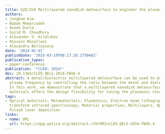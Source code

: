 ```yaml
---
title: GZO/ZnO Multilayered nanodisk metasurface to engineer the plasma frequency
authors:
- Jongbum Kim
- Babak Memarzadeh
- Aveek Dutta
- Sajid M. Choudhury
- Alexander V. Kildishev
- Hossein Mosallaei
- Alexandra Boltasseva
date: '2014-01-01'
publishDate: '2025-03-19T08:17:29.275046Z'
publication_types:
- paper-conference
publication: '*CLEO: 2014*'
doi: 10.1364/CLEO_QELS.2014.FW1K.4
abstract: A metal/dielectric multilayered metasurface can be used to engineer the
  plasma frequency by controlling the ratio between the metal and dielectric layers.
  In this work, we demonstrate that a multilayered nanodisk metasurface based on semiconductor
  materials offers the design flexibility for tuning the plasmonic resonance.
tags:
- Optical materials; Metamaterials; Plasmonics; Electron beam lithography; Fourier
  transform infrared spectroscopy; Material properties; Multilayers; Optical properties;
  Pulsed laser deposition
links:
- name: URL
  url: https://opg.optica.org/abstract.cfm?URI=CLEO_QELS-2014-FW1K.4
---
```

